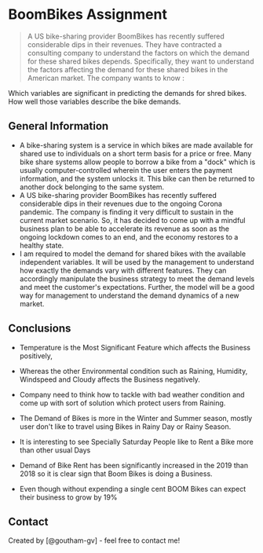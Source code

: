 # BoomBikes Assignment
> A US bike-sharing provider BoomBikes has recently suffered considerable dips in their revenues. They have contracted a consulting company to understand the factors on which the demand for these shared bikes depends. Specifically, they want to understand the factors affecting the demand for these shared bikes in the American market. The company wants to know :

Which variables are significant in predicting the demands for shred bikes. How well those variables describe the bike demands.


## General Information
- A bike-sharing system is a service in which bikes are made available for shared use to individuals on a short term basis for a price or free. Many bike share systems allow people to borrow a bike from a "dock" which is usually computer-controlled wherein the user enters the payment information, and the system unlocks it. This bike can then be returned to another dock belonging to the same system.
- A US bike-sharing provider BoomBikes has recently suffered considerable dips in their revenues due to the ongoing Corona pandemic. The company is finding it very difficult to sustain in the current market scenario. So, it has decided to come up with a mindful business plan to be able to accelerate its revenue as soon as the ongoing lockdown comes to an end, and the economy restores to a healthy state. 
- I am required to model the demand for shared bikes with the available independent variables. It will be used by the management to understand how exactly the demands vary with different features. They can accordingly manipulate the business strategy to meet the demand levels and meet the customer's expectations. Further, the model will be a good way for management to understand the demand dynamics of a new market. 

## Conclusions

- Temperature is the Most Significant Feature which affects the Business positively,

- Whereas the other Environmental condition such as Raining, Humidity, Windspeed and Cloudy affects the Business negatively.

- Company need to think how to tackle with bad weather condition and come up with sort of solution which protect users from Raining.

- The Demand of Bikes is more in the Winter and Summer season, mostly user don't like to travel using Bikes in Rainy Day or Rainy Season.

- It is interesting to see Specially Saturday People like to Rent a Bike more than other usual Days

- Demand of Bike Rent has been significantly increased in the 2019 than 2018 so it is clear sign that Boom Bikes is doing a Business.

- Even though without expending a single cent BOOM Bikes can expect their business to grow by 19%


## Contact
Created by [@goutham-gv] - feel free to contact me!

